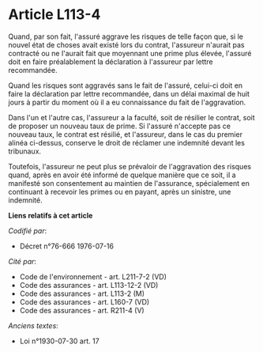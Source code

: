 # Article L113-4

Quand, par son fait, l'assuré aggrave les risques de telle façon que, si le nouvel état de choses avait existé lors du
contrat, l'assureur n'aurait pas contracté ou ne l'aurait fait que moyennant une prime plus élevée, l'assuré doit en faire
préalablement la déclaration à l'assureur par lettre recommandée.

Quand les risques sont aggravés sans le fait de l'assuré, celui-ci doit en faire la déclaration par lettre recommandée, dans
un délai maximal de huit jours à partir du moment où il a eu connaissance du fait de l'aggravation.

Dans l'un et l'autre cas, l'assureur a la faculté, soit de résilier le contrat, soit de proposer un nouveau taux de prime. Si
l'assuré n'accepte pas ce nouveau taux, le contrat est résilié, et l'assureur, dans le cas du premier alinéa ci-dessus,
conserve le droit de réclamer une indemnité devant les tribunaux.

Toutefois, l'assureur ne peut plus se prévaloir de l'aggravation des risques quand, après en avoir été informé de quelque
manière que ce soit, il a manifesté son consentement au maintien de l'assurance, spécialement en continuant à recevoir les
primes ou en payant, après un sinistre, une indemnité.

**Liens relatifs à cet article**

_Codifié par_:

  - Décret n°76-666 1976-07-16

_Cité par_:

  - Code de l'environnement - art. L211-7-2 (VD)
  - Code des assurances - art. L113-12-2 (VD)
  - Code des assurances - art. L113-2 (M)
  - Code des assurances - art. L160-7 (VD)
  - Code des assurances - art. R211-4 (V)

_Anciens textes_:

  - Loi n°1930-07-30 art. 17
